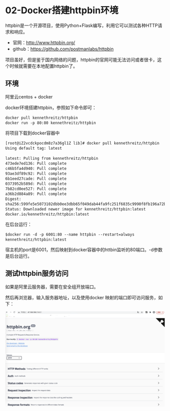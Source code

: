 # 02-Docker搭建httpbin环境



httpbin是一个开源项目，使用Python+Flask编写，利用它可以测试各种HTTP请求和响应。

- 官网：http://www.httpbin.org/
- github：https://github.com/postmanlabs/httpbin


项目虽好，但是鉴于国内网络的问题，httpbin的官网可能无法访问或者很卡，这个时候就需要在本地配置httpbin了。


## 环境

阿里云centos + docker


docker环境搭建httpbin，参照如下命令即可：

```
docker pull kennethreitz/httpbin
docker run -p 80:80 kennethreitz/httpbin
```


将项目下载到docker容器中

```
[root@iZ2vcdckpocdm8z7a36gl1Z lib]# docker pull kennethreitz/httpbin
Using default tag: latest

latest: Pulling from kennethreitz/httpbin
473ede7ed136: Pull complete 
c46b5fa4d940: Pull complete 
93ae3df89c92: Pull complete 
6b1eed27cade: Pull complete 
0373952b589d: Pull complete 
7b82cd0ee527: Pull complete 
a36b2d884a89: Pull complete 
Digest: sha256:599fe5e5073102dbb0ee3dbb65f049dab44fa9fc251f6835c9990f8fb196a72b
Status: Downloaded newer image for kennethreitz/httpbin:latest
docker.io/kennethreitz/httpbin:latest
```

在后台运行：

```
$docker run -d -p 6001:80 --name httpbin --restart=always kennethreitz/httpbin:latest
```

宿主机的port是6001，然后映射到docker容器中的httbin监听的80端口。-d参数是后台运行。


## 测试httpbin服务访问


如果是阿里云服务器，需要在安全组开放端口。

然后再浏览器，输入服务器地址，以及使用docker 映射的端口即可访问服务，如下：

![](_v_images/20201207152336479_191466991.png)